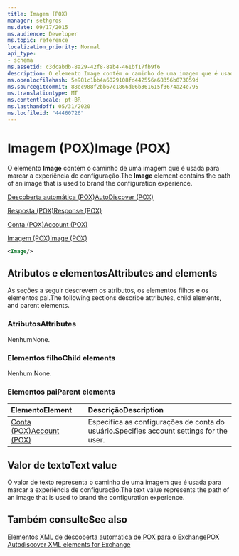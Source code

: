 ```yaml
---
title: Imagem (POX)
manager: sethgros
ms.date: 09/17/2015
ms.audience: Developer
ms.topic: reference
localization_priority: Normal
api_type:
- schema
ms.assetid: c3dcabdb-8a29-42f8-8ab4-461bf17fb9f6
description: O elemento Image contém o caminho de uma imagem que é usada para marcar a experiência de configuração.
ms.openlocfilehash: 5e981c1bb4a6029108fd442556a68356b073059d
ms.sourcegitcommit: 88ec988f2bb67c1866d06b361615f3674a24e795
ms.translationtype: MT
ms.contentlocale: pt-BR
ms.lasthandoff: 05/31/2020
ms.locfileid: "44460726"
---
```

# <a name="image-pox"></a><span data-ttu-id="ca4e5-103">Imagem (POX)</span><span class="sxs-lookup"><span data-stu-id="ca4e5-103">Image (POX)</span></span>

<span data-ttu-id="ca4e5-104">O elemento **Image** contém o caminho de uma imagem que é usada para marcar a experiência de configuração.</span><span class="sxs-lookup"><span data-stu-id="ca4e5-104">The **Image** element contains the path of an image that is used to brand the configuration experience.</span></span> 
  
[<span data-ttu-id="ca4e5-105">Descoberta automática (POX)</span><span class="sxs-lookup"><span data-stu-id="ca4e5-105">AutoDiscover (POX)</span></span>](autodiscover-pox.md)
  
[<span data-ttu-id="ca4e5-106">Resposta (POX)</span><span class="sxs-lookup"><span data-stu-id="ca4e5-106">Response (POX)</span></span>](response-pox.md)
  
[<span data-ttu-id="ca4e5-107">Conta (POX)</span><span class="sxs-lookup"><span data-stu-id="ca4e5-107">Account (POX)</span></span>](account-pox.md)
  
[<span data-ttu-id="ca4e5-108">Imagem (POX)</span><span class="sxs-lookup"><span data-stu-id="ca4e5-108">Image (POX)</span></span>](image-pox.md)
  
```xml
<Image/>
```

## <a name="attributes-and-elements"></a><span data-ttu-id="ca4e5-109">Atributos e elementos</span><span class="sxs-lookup"><span data-stu-id="ca4e5-109">Attributes and elements</span></span>

<span data-ttu-id="ca4e5-110">As seções a seguir descrevem os atributos, os elementos filhos e os elementos pai.</span><span class="sxs-lookup"><span data-stu-id="ca4e5-110">The following sections describe attributes, child elements, and parent elements.</span></span>
  
### <a name="attributes"></a><span data-ttu-id="ca4e5-111">Atributos</span><span class="sxs-lookup"><span data-stu-id="ca4e5-111">Attributes</span></span>

<span data-ttu-id="ca4e5-112">Nenhum</span><span class="sxs-lookup"><span data-stu-id="ca4e5-112">None.</span></span>
  
### <a name="child-elements"></a><span data-ttu-id="ca4e5-113">Elementos filho</span><span class="sxs-lookup"><span data-stu-id="ca4e5-113">Child elements</span></span>

<span data-ttu-id="ca4e5-114">Nenhum.</span><span class="sxs-lookup"><span data-stu-id="ca4e5-114">None.</span></span>
  
### <a name="parent-elements"></a><span data-ttu-id="ca4e5-115">Elementos pai</span><span class="sxs-lookup"><span data-stu-id="ca4e5-115">Parent elements</span></span>

|<span data-ttu-id="ca4e5-116">**Elemento**</span><span class="sxs-lookup"><span data-stu-id="ca4e5-116">**Element**</span></span>|<span data-ttu-id="ca4e5-117">**Descrição**</span><span class="sxs-lookup"><span data-stu-id="ca4e5-117">**Description**</span></span>|
|:-----|:-----|
|[<span data-ttu-id="ca4e5-118">Conta (POX)</span><span class="sxs-lookup"><span data-stu-id="ca4e5-118">Account (POX)</span></span>](account-pox.md) <br/> |<span data-ttu-id="ca4e5-119">Especifica as configurações de conta do usuário.</span><span class="sxs-lookup"><span data-stu-id="ca4e5-119">Specifies account settings for the user.</span></span>  <br/> |
   
## <a name="text-value"></a><span data-ttu-id="ca4e5-120">Valor de texto</span><span class="sxs-lookup"><span data-stu-id="ca4e5-120">Text value</span></span>

<span data-ttu-id="ca4e5-121">O valor de texto representa o caminho de uma imagem que é usada para marcar a experiência de configuração.</span><span class="sxs-lookup"><span data-stu-id="ca4e5-121">The text value represents the path of an image that is used to brand the configuration experience.</span></span>
  
## <a name="see-also"></a><span data-ttu-id="ca4e5-122">Também consulte</span><span class="sxs-lookup"><span data-stu-id="ca4e5-122">See also</span></span>



[<span data-ttu-id="ca4e5-123">Elementos XML de descoberta automática de POX para o Exchange</span><span class="sxs-lookup"><span data-stu-id="ca4e5-123">POX Autodiscover XML elements for Exchange</span></span>](pox-autodiscover-xml-elements-for-exchange.md)

